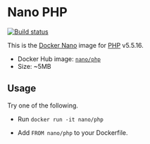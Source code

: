 Nano PHP
========

[![Build status][Build image]][Build]

This is the [Docker Nano](https://github.com/Docker-nano) image for [PHP](http://php.net) v5.5.16.

* Docker Hub image: [`nano/php`][Docker Hub repo]
* Size: ~5MB

Usage
-----

Try one of the following.

* Run `docker run -it nano/php`
* Add `FROM nano/php` to your Dockerfile.

  [Build]: http://travis-ci.org/Docker-nano/PHP
  [Build image]: http://img.shields.io/travis/Docker-nano/PHP.svg "Build status"
  [Docker Hub repo]: https://registry.hub.docker.com/u/nano/php/
